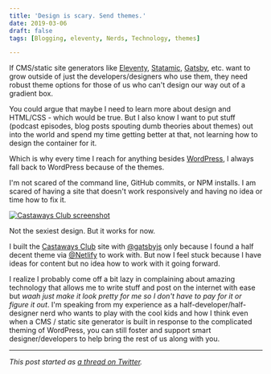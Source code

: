 ```yaml
---
title: 'Design is scary. Send themes.'
date: 2019-03-06
draft: false
tags: [Blogging, eleventy, Nerds, Technology, themes]

---
```


If CMS/static site generators like [Eleventy](https://www.11ty.io), [Statamic](https://statamic.com), [Gatsby](https://www.gatsbyjs.org), etc. want to grow outside of just the developers/designers who use them, they need robust theme options for those of us who can't design our way out of a gradient box.

You could argue that maybe I need to learn more about design and HTML/CSS - which would be true. But I also know I want to put stuff (podcast episodes, blog posts spouting dumb theories about themes) out into the world and spend my time getting better at that, not learning how to design the container for it.

Which is why every time I reach for anything besides [WordPress](https://wordpress.org), I always fall back to WordPress because of the themes.

I'm not scared of the command line, GitHub commits, or NPM installs. I am scared of having a site that doesn't work responsively and having no idea or time how to fix it.

[![Castaways Club screenshot](https://chrisenns.com/wp-content/uploads/2019/03/castawaysclub-600x372.jpg)](https://castaways.club)

Not the sexiest design. But it works for now.

I built the [Castaways Club](https://castaways.club) site with [@gatsbyjs](https://twitter.com/gatsbyjs) only because I found a half decent theme via [@Netlify](https://twitter.com/Netlify) to work with. But now I feel stuck because I have ideas for content but no idea how to work with it going forward.

I realize I probably come off a bit lazy in complaining about amazing technology that allows me to write stuff and post on the internet with ease but _waah just make it look pretty for me so I don't have to pay for it or figure it out_. I'm speaking from my experience as a half-developer/half-designer nerd who wants to play with the cool kids and how I think even when a CMS / static site generator is built in response to the complicated theming of WordPress, you can still foster and support smart designer/developers to help bring the rest of us along with you.

* * *

_This post started as_ [_a thread on Twitter_](https://twitter.com/iChris/status/1103333882982813696)_._